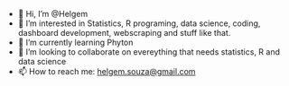 - 👋 Hi, I’m @Helgem
- 👀 I’m interested in Statistics, R programing, data science, coding, dashboard development, webscraping and stuff like that.
- 🌱 I’m currently learning Phyton
- 💞️ I’m looking to collaborate on evereything that needs statistics, R and data science
- 📫 How to reach me: helgem.souza@gmail.com

<!---
Helgem/Helgem is a ✨ special ✨ repository because its `README.md` (this file) appears on your GitHub profile.
You can click the Preview link to take a look at your changes.
--->
